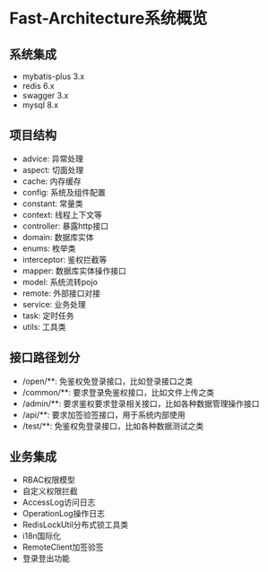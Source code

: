 # Fast-Architecture系统概览

## 系统集成

- mybatis-plus 3.x
- redis 6.x
- swagger 3.x
- mysql 8.x

## 项目结构

- advice: 异常处理
- aspect: 切面处理
- cache: 内存缓存
- config: 系统及组件配置
- constant: 常量类
- context: 线程上下文等
- controller: 暴露http接口
- domain: 数据库实体
- enums: 枚举类
- interceptor: 鉴权拦截等
- mapper: 数据库实体操作接口
- model: 系统流转pojo
- remote: 外部接口对接
- service: 业务处理
- task: 定时任务
- utils: 工具类

## 接口路径划分

- /open/**: 免鉴权免登录接口，比如登录接口之类
- /common/**: 要求登录免鉴权接口，比如文件上传之类
- /admin/**: 要求鉴权要求登录相关接口，比如各种数据管理操作接口
- /api/**: 要求加签验签接口，用于系统内部使用
- /test/**: 免鉴权免登录接口，比如各种数据测试之类

## 业务集成

- RBAC权限模型
- 自定义权限拦截
- AccessLog访问日志
- OperationLog操作日志
- RedisLockUtil分布式锁工具类
- i18n国际化
- RemoteClient加签验签
- 登录登出功能